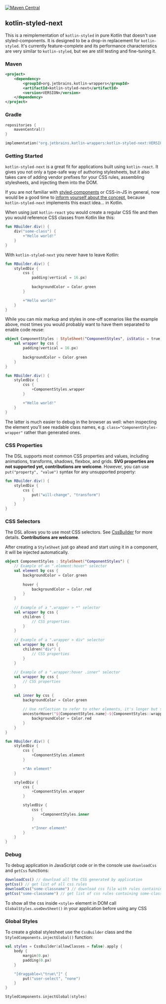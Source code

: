 [![Maven Central](https://img.shields.io/maven-central/v/org.jetbrains.kotlin-wrappers/kotlin-styled-next)](https://mvnrepository.com/artifact/org.jetbrains.kotlin-wrappers/kotlin-styled-next)

## kotlin-styled-next

This is a reimplementation of `kotlin-styled` in pure Kotlin that doesn't use styled-components. It is designed to be a
drop-in replacement for `kotlin-styled`. It's currently feature-complete and its performance characteristics are very
similar to `kotlin-styled`, but we are still testing and fine-tuning it.

### Maven

```xml
<project>
    <dependency>
        <groupId>org.jetbrains.kotlin-wrappers</groupId>
        <artifactId>kotlin-styled-next</artifactId>
        <version>VERSION</version>
    </dependency>
</project>
```

### Gradle

```kotlin
repositories {
    mavenCentral()
}

implementation("org.jetbrains.kotlin-wrappers:kotlin-styled-next:VERSION")
```

### Getting Started

`kotlin-styled-next` is a great fit for applications built using `kotlin-react`. It gives you not only a type-safe way of
authoring stylesheets, but it also takes care of adding vendor prefixes for your CSS rules, assembling stylesheets,
and injecting them into the DOM.

If you are not familiar with [styled-components](https://www.styled-components.com/) or CSS-in-JS in general, now would
be a good time to [inform yourself about the concept](https://blog.codecarrot.net/all-you-need-to-know-about-css-in-js/),
because `kotlin-styled-next` implements this exact idea... in Kotlin.

When using just `kotlin-react` you would create a regular CSS file and then you would reference CSS classes from Kotlin
like this:

```kotlin
fun RBuilder.div() {
    div("some-class") {
        +"Hello world!"
    }
}
```

With `kotlin-styled-next` you never have to leave Kotlin:

```kotlin
fun RBuilder.div() {
    styledDiv {
        css {
            padding(vertical = 16.px)
	        
            backgroundColor = Color.green
        }

        +"Hello world!"
    }
}
```

While you can mix markup and styles in one-off scenarios like the example above, most times you would probably want to
have them separated to enable code reuse:

```kotlin
object ComponentStyles : StyleSheet("ComponentStyles", isStatic = true) {
    val wrapper by css {
        padding(vertical = 16.px)
        
        backgroundColor = Color.green
    }
}

fun RBuilder.div() {
    styledDiv {
        css {
            +ComponentStyles.wrapper
        }

        +"Hello world!"
    }
}
```

The latter is much easier to debug in the browser as well: when inspecting the element you'll see readable class names,
e.g. `class="ComponentStyles-wrapper"` rather than generated ones.

### CSS Properties

The DSL supports most common CSS properties and values, including animations, transforms, shadows, flexbox, and grids.
**SVG properties are not supported yet, contributions are welcome**.
However, you can use `put("property", "value")` syntax for any unsupported property:

```kotlin
fun RBuilder.div() {
    styledDiv {
        css {
            put("will-change", "transform")
        }
    }
}
```

### CSS Selectors

The DSL allows you to use most CSS selectors. See
[CssBuilder](https://github.com/JetBrains/kotlin-wrappers/blob/master/kotlin-css/src/commonMain/kotlin/kotlinx/css/CssBuilder.kt)
for more details. **Contributions are welcome**.

After creating a `StyleSheet` just go ahead and start using it in a component, it will be injected automatically.

```kotlin
object ComponentStyles : StyleSheet("ComponentStyles") {
    // Example of an ".element:hover" selector
    val element by css {        
        backgroundColor = Color.green
        
        hover {
            backgroundColor = Color.red
        }
    }
    
    // Example of a ".wrapper > *" selector
    val wrapper by css {
        children {
            // CSS properties
        }
    }
    
    // Example of a ".wrapper > div" selector
    val wrapper by css {
        children("div") {
            // CSS properties
        }
    }
    
    // Example of a ".wrapper:hover .inner" selector 
    val wrapper by css {
        // CSS properties
    }
    
    val inner by css {
        backgroundColor = Color.green
        
        // Use reflection to refer to other elements, it's longer but safer than using hard-coded class names
        ancestorHover("${ComponentStyles.name}-${ComponentStyles::wrapper.name}") {
            backgroundColor = Color.red
        }
    }        
}

fun RBuilder.div() {
    styledDiv {
        css {
            +ComponentStyles.element
        }

        +"An element"
    }

    styledDiv {
        css {
            +ComponentStyles.wrapper
        }

        styledDiv {
            css {
                +ComponentStyles.inner
            }

            +"Inner element"
        }
    }
}
```

### Debug
To debug application in JavaScript code or in the console use `downloadCss` and `getCss` functions:
```js
downloadCss() // download all the CSS generated by application
getCss() // get list of all css rules
downloadCss("some-classname") // download css file with rules containing some-classname
getCss("some-classname") // get list of css rules containing some-classname
```

To show all the css inside `<style>` element in DOM call `GlobalStyles.useDevSheet()` in your application before using any CSS 

### Global Styles

To create a global stylesheet use the `CssBuilder` class and the `StyledComponents.injectGlobal()` function:

```kotlin
val styles = CssBuilder(allowClasses = false).apply {
    body {
        margin(0.px)
        padding(0.px)
    }

    "[draggable=\"true\"]" {
        put("user-select", "none")
    }
}

StyledComponents.injectGlobal(styles)
```
